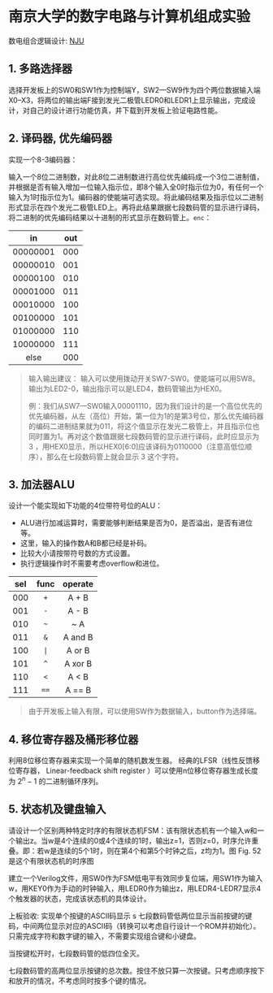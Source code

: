 
# 南京大学的数字电路与计算机组成实验


数电组合逻辑设计: [NJU](https://nju-projectn.github.io/dlco-lecture-note/exp/01.html)


## 1. 多路选择器

选择开发板上的SW0和SW1作为控制端Y，SW2—SW9作为四个两位数据输入端X0–X3，将两位的输出端F接到发光二极管LEDR0和LEDR1上显示输出，完成设计，对自己的设计进行功能仿真，并下载到开发板上验证电路性能。

## 2. 译码器, 优先编码器

实现一个8-3编码器：

输入一个8位二进制数，对此8位二进制数进行高位优先编码成一个3位二进制值，并根据是否有输入增加一位输入指示位，即8个输入全0时指示位为0，有任何一个输入为1时指示位为1。编码器的使能端可选实现。将此编码结果及指示位以二进制形式显示在四个发光二极管LED上。再将此结果跟据七段数码管的显示进行译码，将二进制的优先编码结果以十进制的形式显示在数码管上。`enc`：

|    in    | out |
| :------: | :-: |
| 00000001 | 000 |
| 00000010 | 001 |
| 00000100 | 010 |
| 00001000 | 011 |
| 00010000 | 100 |
| 00100000 | 101 |
| 01000000 | 110 |
| 10000000 | 111 |
|   else   | 000 |


> 输入输出建议：
> 输入可以使用拨动开关SW7-SW0。使能端可以用SW8。输出为LED2-0，输出指示可以是LED4，数码管输出为HEX0。
> 
> 例：我们从SW7—SW0输入00001110，因为我们设计的是一个高位优先的优先编码器，从左（高位）开始，第一位为1的是第3号位，那么优先编码器的编码二进制结果就为011，将这个值显示在发光二极管上，并且指示位也同时置为1。再对这个数值跟据七段数码管的显示进行译码，此时应显示为 3 ，用HEX0显示，所以HEX0[6:0]应该译码为0110000（注意高低位顺序），那么在七段数码管上就会显示 3 这个字符。


## 3. 加法器ALU

设计一个能实现如下功能的4位带符号位的ALU：
- ALU进行加减运算时，需要能够判断结果是否为0，是否溢出，是否有进位等。
- 这里，输入的操作数A和B都已经是补码。
- 比较大小请按带符号数的方式设置。
- 执行逻辑操作时不需要考虑overflow和进位。

| sel | func |  operate |
| :-: | :--: | :------: |
| 000 | `+`  |  A  +  B |
| 001 | `-`  |  A  -  B |
| 010 | `~`  |     ~  A |
| 011 | `&`  |  A and B |
| 100 | `\|` |  A  or B |
| 101 | `^`  |  A xor B |
| 110 | `<`  |  A  <  B |
| 111 | `==` |  A  == B |

> 由于开发板上输入有限，可以使用SW作为数据输入，button作为选择端。


## 4. 移位寄存器及桶形移位器


利用8位移位寄存器来实现一个简单的随机数发生器。 经典的LFSR（线性反馈移位寄存器， Linear-feedback shift register ）可以使用n位移位寄存器生成长度为 $2^n -1$ 的二进制循环序列。 


## 5. 状态机及键盘输入

请设计一个区别两种特定时序的有限状态机FSM：该有限状态机有一个输入w和一个输出z。当w是4个连续的0或4个连续的1时，输出z=1，否则z=0，时序允许重叠。即：若w是连续的5个1时，则在第4个和第5个时钟之后，z均为1。图 Fig. 52 是这个有限状态机的时序图

建立一个Verilog文件，用SW0作为FSM低电平有效同步复位端，用SW1作为输入w，用KEY0作为手动的时钟输入，用LEDR0作为输出z，用LEDR4-LEDR7显示4个触发器的状态，完成该状态机的具体设计。


上板验收: 实现单个按键的ASCII码显示
s
七段数码管低两位显示当前按键的键码，中间两位显示对应的ASCII码（转换可以考虑自行设计一个ROM并初始化）。只需完成字符和数字键的输入，不需要实现组合键和小键盘。

当按键松开时，七段数码管的低四位全灭。

七段数码管的高两位显示按键的总次数。按住不放只算一次按键。只考虑顺序按下和放开的情况，不考虑同时按多个键的情况。


